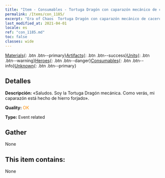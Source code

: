 ```yaml
---
title: "Item - Consumables - Tortuga Dragón con caparazón mecánico de cacerola"
permalink: /Items/con_1185/
excerpt: "Era of Chaos  Tortuga Dragón con caparazón mecánico de cacerola"
last_modified_at: 2021-04-01
locale: es
ref: "con_1185.md"
toc: false
classes: wide
---
```

 [Materials](/es/Items/){: .btn .btn--primary}[Artifacts](/es/Items/Artifacts/){: .btn .btn--success}[Units](/es/Items/Units/){: .btn .btn--warning}[Heroes](/es/Items/Heroes/){: .btn .btn--danger}[Consumables](/es/Items/Consumables/){: .btn .btn--info}[Unknown](/es/Items/Unknown/){: .btn .btn--primary}

## Detalles
 **Descripción:** «Saludos. Soy la Tortuga Dragón mecánica. Como verás, mi caparazón está hecho de hierro forjado».

 **Quality:** <span style="color: #FF8C00">OK</span>

 **Type:** Event related

## Gather

  None

## This item contains:

  None

